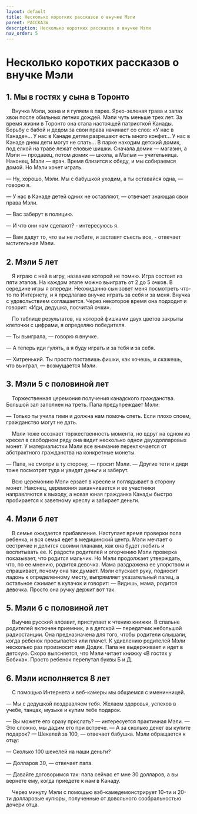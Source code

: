 ```yaml
---
layout: default
title: Несколько коротких рассказов о внучке Мэли
parent: РАССКАЗЫ
description: Несколько коротких рассказов о внучке Мэли
nav_order: 5
---
```


# Несколько коротких рассказов о внучке Мэли

## 1. Мы в гостях у сына в Торонто

&nbsp;&nbsp;&nbsp;&nbsp;Внучка Мэли, жена и я гуляем в парке. Ярко-зеленая трава и запах хвои после обильных летних дождей. Мэли чуть меньше трех лет. За время жизни в Торонто она стала настоящей патриоткой Канады. Борьбу с бабой и дедом за свои права начинает со слов: «У нас в Канаде»... У нас в Канаде детям разрешают есть много конфет... У нас в Канаде днем дети могут не спать... В парке находим детский домик, под елкой на траве лежат еловые шишки. Сначала домик — магазин, а Мэпи — продавец, потом домик — школа, а Мэлыи — учительница. Наконец, Мэли — врач. Время близится к обеду, и мы собираемся домой. Но Мэли хочет играть.

— Ну, хорошо, Мэли. Мы с бабушкой уходим, а ты оставайся одна, — говорю я.

— У нас в Канаде детей одних не оставляют, — отвечает знающая свои права Мэли.

— Вас заберут в полицию.

— И что они нам сделают? - интересуюсь я.

— Вам дадут то, что вы не любите, и заставят съесть все, - отвечает мстительная Мэли.

## 2. Мэли 5 лет

&nbsp;&nbsp;&nbsp;&nbsp;Я играю с ней в игру, название которой не помню. Игра состоит из пяти этапов. На каждом этапе можно выиграть от 2 до 5 очков. В середине игры я впереди. Неожиданно сын зовет меня посмотреть что-то по Интернету, и я предлагаю внучке играть за себя и за меня. Внучка с удовольствием соглашается. Через некоторое время она подходит и говорит: «Иди, дедушка, посчитай очки».

&nbsp;&nbsp;&nbsp;&nbsp;По таблице результатов, на которой фишками двух цветов закрыты клеточки с цифрами, я определяю победителя.

— Ты выиграла, — говорю я внучке. 

— А теперь иди гулять, а я буду играть и за тебя и за себя.

— Хитренький. Ты просто поставишь фишки, как хочешь, и скажешь, что выиграл, — возмущается Мэли.

## 3. Мэли 5 с половиной лет

&nbsp;&nbsp;&nbsp;&nbsp;Торжественная церемония получения канадского гражданства. Большой зал заполнен на треть. Папа предупреждает Мэли:

— Только ты учила гимн и должна нам помочь спеть. Если плохо споем, гражданство могут не дать.

&nbsp;&nbsp;&nbsp;&nbsp;Мэли тоже осознает торжественность момента, но вдруг на одном из кресел в свободном ряду она видит несколько однои двухдолларовых монет. У материалистки Мэли все внимание переключается от абстрактного гражданства на конкретные монеты.

— Папа, не смотри в ту сторону, — просит Мэли. — Другие тети и дяди тоже посмотрят туда и увидят деньги и заберут.

&nbsp;&nbsp;&nbsp;&nbsp;Всю церемонию Мэли ерзает в кресле и поглядывает в сторону монет. Наконец, церемония заканчивается и ее участники направляются к выходу, а новая юная гражданка Канады быстро пробирается к заветному креслу и забирает деньги.

## 4. Мэли б лет

&nbsp;&nbsp;&nbsp;&nbsp;В семье ожидается прибавление. Наступает время проверки пола ребенка, и вся семья едет в медицинский центр. Мэли мечтает о сестричке и делится своими планами, как она будет любить и воспитывать ее. К радости родителей и огорчению Мэли проверка показывает, что родится мальчик. Но Мэли продолжает утверждать, что, по ее мнению, родится девочка. Мама раздражена ее упорством и спрашивает, почему она так думает. Мэли опускает руку, подносит ладонь к определенному месту, выпрямляет указательный палец, а остальное сжимает в кулачок и говорит: — Видишь, мама, родится девочка. Просто она ручку держит вот так. 

## 5. Мэли б с половиной лет 

&nbsp;&nbsp;&nbsp;&nbsp;Выучив русский алфавит, приступает к чтению книжки. В спальне родителей включен приемник, а в детской — передатчик небольшой радиостанции. Она предназначена для того, чтобы родители слышали, когда ребенок просыпается или плачет. К удивлению родителей Мэли несколько раз произносит имя Додик. Папа не выдерживает и идет в детскую. Скоро выясняется, что Мэли читает книжку «В гостях у Бобика». Просто ребенок перепутал буквы Б и Д.

## 6. Мэли исполняется 8 лет

&nbsp;&nbsp;&nbsp;&nbsp;С помощью Интернета и веб-камеры мы общаемся с именинницей.

— Мы с дедушкой поздравляем тебя. Желаем здоровья, успехов в учебе, танцах, музыке и купим тебе подарок.

— Вы можете его сразу прислать? — интересуется практичная Мэли. — Это сложно, мы дадим его при встрече. — А за сколько денег вы купите подарок? — Шекелей за 100, — отвечает бабушка. Мэли обращается к отцу:

— Сколько 100 шекелей на наши деньги?

— Долларов 30, — отвечает папа.

— Давайте договоримся так: папа сейчас ет мне 30 долларов, а вы вернете ему, когда приедете к нам в Канаду.

&nbsp;&nbsp;&nbsp;&nbsp;Через минуту Мэли с помощью вэб-камедемонстрирует 10-ти и 20-ти долларовые купюры, полученные от довольного сообральностью дочери отца.